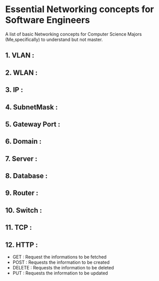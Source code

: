# Essential Networking concepts for Software Engineers
A list of basic Networking concepts for Computer Science Majors (Me,specifically) to understand but not master.


## 1. VLAN : 
## 2. WLAN : 
## 3. IP : 
## 4. SubnetMask : 
## 5. Gateway Port :
## 6. Domain : 
## 7. Server : 
## 8. Database : 
## 9. Router : 
## 10. Switch : 
## 11. TCP : 
## 12. HTTP : 

  * GET : Request the informations to be fetched
  * POST : Requests the information to be created
  * DELETE : Requests the information to be deleted
  * PUT : Requests the information to be updated

